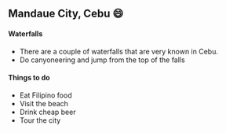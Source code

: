 ## Mandaue City, Cebu :smile:

#### Waterfalls
* There are a couple of waterfalls that are very known in Cebu.
* Do canyoneering and jump from the top of the falls

#### Things to do
* Eat Filipino food
* Visit the beach
* Drink cheap beer
* Tour the city